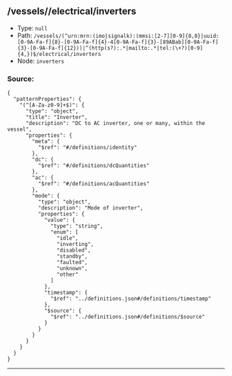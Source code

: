 ## /vessels/<RegExp>/electrical/inverters

* Type: `null`
* Path: `/vessels/(^urn:mrn:(imo|signalk):(mmsi:[2-7][0-9]{8,8}|uuid:[0-9A-Fa-f]{8}-[0-9A-Fa-f]{4}-4[0-9A-Fa-f]{3}-[89ABab][0-9A-Fa-f]{3}-[0-9A-Fa-f]{12}))|^(http(s?):.*|mailto:.*|tel:(\+?)[0-9]{4,})$/electrical/inverters`
* Node: `inverters`

### Source:
```
{
  "patternProperties": {
    "(^[A-Za-z0-9]+$)": {
      "type": "object",
      "title": "Inverter",
      "description": "DC to AC inverter, one or many, within the vessel",
      "properties": {
        "meta": {
          "$ref": "#/definitions/identity"
        },
        "dc": {
          "$ref": "#/definitions/dcQuantities"
        },
        "ac": {
          "$ref": "#/definitions/acQuantities"
        },
        "mode": {
          "type": "object",
          "description": "Mode of inverter",
          "properties": {
            "value": {
              "type": "string",
              "enum": [
                "idle",
                "inverting",
                "disabled",
                "standby",
                "faulted",
                "unknown",
                "other"
              ]
            },
            "timestamp": {
              "$ref": "../definitions.json#/definitions/timestamp"
            },
            "$source": {
              "$ref": "../definitions.json#/definitions/$source"
            }
          }
        }
      }
    }
  }
}
```

---
